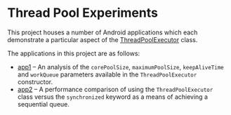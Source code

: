 # Thread Pool Experiments

This project houses a number of Android applications which each demonstrate a particular aspect of
the [ThreadPoolExecutor](https://developer.android.com/reference/java/util/concurrent/ThreadPoolExecutor)
class.

The applications in this project are as follows:

* [app1](app1) – An analysis of the `corePoolSize`, `maximumPoolSize`, `keepAliveTime` and `workQueue`
  parameters available in the `ThreadPoolExecutor` constructor.
* [app2](app2) – A performance comparison of using the `ThreadPoolExecutor` class versus the `synchronized`
  keyword as a means of achieving a sequential queue.
  